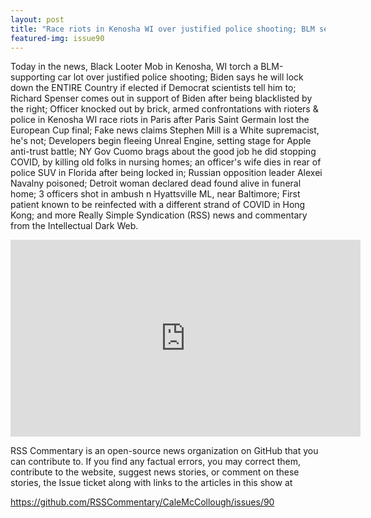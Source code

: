```yaml
---
layout: post
title: "Race riots in Kenosha WI over justified police shooting; BLM sets Portland police state on fire"
featured-img: issue90
---
```


Today in the news, Black Looter Mob in Kenosha, WI torch a BLM-supporting car lot over justified police shooting; Biden says he will lock down the ENTIRE Country if elected if Democrat scientists tell him to; Richard Spenser comes out in support of Biden after being blacklisted by the right; Officer knocked out by brick, armed confrontations with rioters & police in Kenosha WI race riots in Paris after Paris Saint Germain lost the European Cup final; Fake news claims Stephen Mill is a White supremacist, he's not; Developers begin fleeing Unreal Engine, setting stage for Apple anti-trust battle; NY Gov Cuomo brags about the good job he did stopping COVID, by killing old folks in nursing homes; an officer's wife dies in rear of police SUV in Florida after being locked in; Russian opposition leader Alexei Navalny poisoned; Detroit woman declared dead found alive in funeral home; 3 officers shot in ambush n Hyattsville ML, near Baltimore; First patient known to be reinfected with a different strand of COVID in Hong Kong; and more Really Simple Syndication (RSS) news and commentary from the Intellectual Dark Web.

<iframe width="560" height="315" src="https://www.youtube.com/embed/neeblpoFu8w
" frameborder="0" allow="accelerometer; autoplay; encrypted-media; gyroscope; picture-in-picture" allowfullscreen></iframe>

RSS Commentary is an open-source news organization on GitHub that you can contribute to. If you find any factual errors, you may correct them, contribute to the website, suggest news stories, or comment on these stories, the Issue ticket along with links to the articles in this show at 

<https://github.com/RSSCommentary/CaleMcCollough/issues/90>
